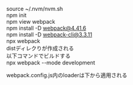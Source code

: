 source ~/.nvm/nvm.sh  
npm init  
npm view webpack  
npm install -D webpack@4.41.6  
npm install -D webpack-cli@3.3.11  
npx webpack  
    distディレクりが作成される  
以下コマンドでビルドする  
npx webpack --mode development  

webpack.config.js内のloaderは下から適用される